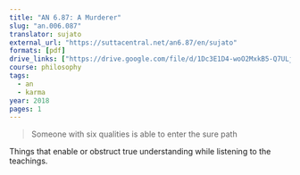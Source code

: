 ```yaml
---
title: "AN 6.87: A Murderer"
slug: "an.006.087"
translator: sujato
external_url: "https://suttacentral.net/an6.87/en/sujato"
formats: [pdf]
drive_links: ["https://drive.google.com/file/d/1Dc3E1D4-woO2MxkB5-Q7ULjR6uP0VToC/view?usp=drivesdk"]
course: philosophy
tags:
  - an
  - karma
year: 2018
pages: 1
---
```


> Someone with six qualities is able to enter the sure path

Things that enable or obstruct true understanding while listening to the teachings.


